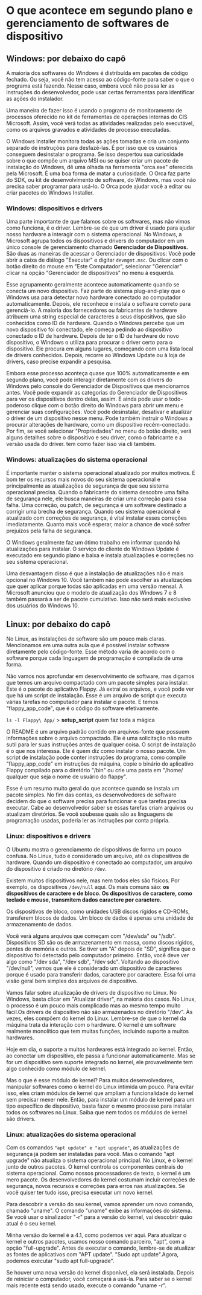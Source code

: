 # O que acontece em segundo plano e gerenciamento de softwares de dispositivo

## Windows: por debaixo do capô

A maioria dos softwares do Windows é distribuída em pacotes de código fechado. Ou seja, você não tem acesso ao código-fonte para saber o que o programa está fazendo. Nesse caso, embora você não possa ler as instruções do desenvolvedor, pode usar certas ferramentas para identificar as ações do instalador.

Uma maneira de fazer isso é usando o programa de monitoramento de processos oferecido no kit de ferramentas de operações internas do CIS Microsoft. Assim, você verá todas as atividades realizadas pelo executável, como os arquivos gravados e atividades de processo executadas.

O Windows Installer monitora todas as ações tomadas e cria um conjunto separado de instruções para desfazê-las. É por isso que os usuários conseguem desinstalar o programa. Se isso despertou sua curiosidade sobre o que compõe um arquivo MSI ou se quiser criar um pacote de instalação do Windows, dê uma olhada na ferramenta "orca.exe" oferecida pela Microsoft. É uma boa forma de matar a curiosidade. O Orca faz parte do SDK, ou kit de desenvolvimento de software, do Windows, mas você não precisa saber programar para usá-lo. O Orca pode ajudar você a editar ou criar pacotes do Windows Installer.
​

### Windows: dispositivos e drivers

Uma parte importante de que falamos sobre os softwares, mas não vimos como funciona, é o driver.
Lembre-se de que um driver é usado para ajudar nosso hardware a interagir com o sistema operacional.
No Windows, a Microsoft agrupa todos os dispositivos e drivers do computador em um único console de gerenciamento chamado **Gerenciador de Dispositivos.**
São duas as maneiras de acessar o Gerenciador de dispositivos: Você pode abrir a caixa de diálogo "Executar" e digitar `devmgmt.msc`.
Ou clicar com o botão direito do mouse em "Este Computador", selecionar "Gerenciar" clicar na opção "Gerenciador de dispositivos" no menu à esquerda.

Esse agrupamento geralmente acontece automaticamente quando se conecta um novo dispositivo. Faz parte do sistema plug-and-play que o Windows usa para detectar novo hardware conectado ao computador automaticamente. Depois, ele reconhece e instala o software correto para gerenciá-lo.
A maioria dos fornecedores ou fabricantes de hardware atribuem uma string especial de caracteres a seus dispositivos, que são conhecidos como ID de hardware.
Quando o Windows percebe que um novo dispositivo foi conectado, ele começa pedindo ao dispositivo conectado o ID de hardware.
Depois de ter o ID de hardware do novo dispositivo, o Windows o utiliza para procurar o driver certo para o dispositivo. Ele procura em alguns lugares, começando com uma lista local de drivers conhecidos. Depois, recorre ao Windows Update ou à loja de drivers, caso precise expandir a pesquisa.

Embora esse processo aconteça quase que 100% automaticamente e em segundo plano, você pode interagir diretamente com os drivers do Windows pelo console do Gerenciador de Dispositivos que mencionamos antes. Você pode expandir as categorias do Gerenciador de Dispositivos para ver os dispositivos dentro delas, assim.
E ainda pode usar o todo-poderoso clique com o botão direito do Windows para abrir um menu e gerenciar suas configurações.
Você pode desinstalar, desativar e atualizar o driver de um dispositivo nesse menu. Pode também instruir o Windows a procurar alterações de hardware, como um dispositivo recém-conectado.
Por fim, se você selecionar "Propriedades" no menu do botão direito, verá alguns detalhes sobre o dispositivo e seu driver, como o fabricante e a versão usada do driver. tem como fazer isso via cli também.

### Windows: atualizações do sistema operacional

É importante manter o sistema operacional atualizado por muitos motivos. É bom ter os recursos mais novos do seu sistema operacional e principalmente as atualizações de segurança de que seu sistema operacional precisa. Quando o fabricante do sistema descobre uma falha de segurança nele, ele busca maneiras de criar uma correção para essa falha. Uma correção, ou patch, de segurança é um software destinado a corrigir uma brecha de segurança. Quando seu sistema operacional é atualizado com correções de segurança, é vital instalar esses correções imediatamente. Quanto mais você esperar, maior a chance de você sofrer prejuízos pela falha de segurança.

O Windows geralmente faz um ótimo trabalho em informar quando há atualizações para instalar. O serviço do cliente do Windows Update é executado em segundo plano e baixa e instala atualizações e correções no seu sistema operacional.

Uma desvantagem disso é que a instalação de atualizações não é mais opcional no Windows 10. Você também não pode escolher as atualizações que quer aplicar porque todas são aplicadas em uma versão mensal.
A Microsoft anunciou que o modelo de atualização dos Windows 7 e 8 também passará a ser de pacote cumulativo. Isso não será mais exclusivo dos usuários do Windows 10.
​

## Linux: por debaixo do capô

No Linux, as instalações de software são um pouco mais claras. Mencionamos em uma outra aula que é possível instalar software diretamente pelo código-fonte. Esse método varia de acordo com o software porque cada linguagem de programação é compilada de uma forma.

Não vamos nos aprofundar em desenvolvimento de software, mas digamos que temos um arquivo compactado com um pacote simples para instalar. Este é o pacote do aplicativo Flappy. Já extraí os arquivos, e você pode ver que há um script de instalação. Esse é um arquivo de script que executa várias tarefas no computador para instalar o pacote. E temos "flappy_app_code", que é o código do software efetivamente.

`ls -l Flappy\ App/` > **setup_script** quem faz toda a mágica

O README é um arquivo padrão contido em arquivos-fonte que possuem informações sobre o arquivo compactado. Ele é uma solicitação não muito sutil para ler suas instruções antes de qualquer coisa. O script de instalação é o que nos interessa. Ele é quem diz como instalar o nosso pacote. Um script de instalação pode conter instruções do programa, como compile "flappy_app_code" em instruções de máquina, copie o binário do aplicativo Flappy compilado para o diretório "/bin" ou crie uma pasta em "/home/ qualquer que seja o nome de usuário do flappy".

Esse é um resumo muito geral do que acontece quando se instala um pacote simples. No fim das contas, os desenvolvedores de software decidem do que o software precisa para funcionar e que tarefas precisa executar. Cabe ao desenvolvedor saber se essas tarefas criam arquivos ou atualizam diretórios. Se você soubesse quais são as linguagens de programação usadas, poderia ler as instruções por conta própria.

### Linux: dispositivos e drivers

O Ubuntu mostra o gerenciamento de dispositivos de forma um pouco confusa. No Linux, tudo é considerado um arquivo, até os dispositivos de hardware. Quando um dispositivo é conectado ao computador, um arquivo do dispositivo é criado no diretório `/dev`.

Existem muitos dispositivos nele, mas nem todos eles são físicos. Por exemplo, os dispositivos `/dev/null` aqui. Os mais comuns são: **os dispositivos de caractere e de bloco. Os dispositivos de caractere, como teclado e mouse, transmitem dados caractere por caractere.**

Os dispositivos de bloco, como unidades USB discos rígidos e CD-ROMs, transferem blocos de dados. Um bloco de dados é apenas uma unidade de armazenamento de dados.

Você verá alguns arquivos que começam com "/dev/sda" ou "/sdb".
Dispositivos SD são os de armazenamento em massa, como discos rígidos, pentes de memória e outros. Se tiver um "A" depois de "SD", significa que o dispositivo foi detectado pelo computador primeiro. Então, você deve ver algo como "/dev sda", "/dev sdb", "/dev sdc". Voltando ao dispositivo "/dev/null", vemos que ele é considerado um dispositivo de caracteres porque é usado para transferir dados, caractere por caractere.
Essa foi uma visão geral bem simples dos arquivos de dispositivo.

Vamos falar sobre atualização de drivers de dispositivo no Linux. No Windows, basta clicar em "Atualizar driver", na maioria dos casos. No Linux, o processo é um pouco mais complicado mas ao mesmo tempo muito fácil.Os drivers de dispositivo não são armazenados no diretório "/dev". Às vezes, eles compõem do kernel do Linux. Lembre-se de que o kernel da máquina trata da interação com o hardware. O kernel é um software realmente monolítico que tem muitas funções, incluindo suporte a muitos hardwares.

Hoje em dia, o suporte a muitos hardwares está integrado ao kernel. Então, ao conectar um dispositivo, ele passa a funcionar automaticamente. Mas se for um dispositivo sem suporte integrado no kernel, ele provavelmente tem algo conhecido como módulo de kernel.

Mas o que é esse módulo de kernel? Para muitos desenvolvedores, manipular softwares como o kernel do Linux intimida um pouco. Para evitar isso, eles criam módulos de kernel que ampliam a funcionalidade do kernel sem precisar mexer nele. Então, para instalar um módulo de kernel para um tipo específico de dispositivo, basta fazer o mesmo processo para instalar todos os softwares no Linux.
Saiba que nem todos os módulos de kernel são drivers.
​

### Linux: atualizações do sistema operacional

Com os comandos `"apt update" e "apt upgrade"`, as atualizações de segurança já podem ser instaladas para você. Mas o comando "apt upgrade" não atualiza o sistema operacional principal.
No Linux, é o kernel junto de outros pacotes. O kernel controla os componentes centrais do sistema operacional. Como nossos processadores de texto, o kernel é um mero pacote. Os desenvolvedores do kernel costumam incluir correções de segurança, novos recursos e correções para erros nas atualizações. Se você quiser ter tudo isso, precisa executar um novo kernel.

Para descobrir a versão do seu kernel, vamos aprender um novo comando, chamado "uname". O comando "uname" exibe as informações do sistema. Se você usar o sinalizador "-r" para a versão do kernel, vai descobrir quão atual é o seu kernel.

Minha versão do kernel é a 4.1, como podemos ver aqui. Para atualizar o kernel e outros pacotes, usamos nosso comando parceiro, "apt", com a opção "full-upgrade". Antes de executar o comando, lembre-se de atualizar as fontes de aplicativos com "APT update". "Sudo apt update".Agora, podemos executar "sudo apt full-upgrade".

Se houver uma nova versão do kernel disponível, ela será instalada. Depois de reiniciar o computador, você começará a usá-la. Para saber se o kernel mais recente está sendo usado, execute o comando "uname -r".
